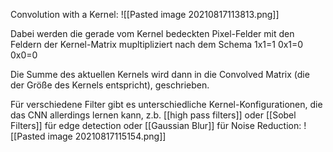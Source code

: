 Convolution with a Kernel:
![[Pasted image 20210817113813.png]]

Dabei werden die gerade vom Kernel bedeckten Pixel-Felder mit den Feldern der Kernel-Matrix mupltipliziert nach dem Schema
1x1=1
0x1=0
0x0=0

Die Summe des aktuellen Kernels wird dann in die Convolved Matrix (die der Größe des Kernels entspricht), geschrieben.

Für verschiedene Filter gibt es unterschiedliche Kernel-Konfigurationen, die das CNN allerdings lernen kann, z.b. [[high pass filters]] oder [[Sobel Filters]] für edge detection oder [[Gaussian Blur]] für Noise Reduction:
![[Pasted image 20210817115154.png]]

